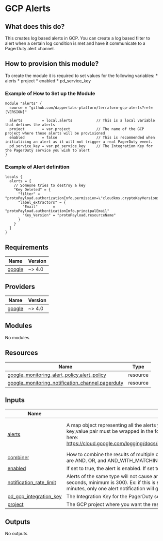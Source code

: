# GCP Alerts

## What does this do?

This creates log based alerts in GCP. You can create a log based filter to alert when a certain log condition is met and have it communicate to a PagerDuty alert channel.

## How to provision this module?

To create the module it is required to set values for the following variables:
    * alerts
    * project
    * enabled
    * pd\_service\_key

### Example of How to Set up the Module
```hcl
module "alerts" {
  source = "github.com/dapperlabs-platform/terraform-gcp-alerts?ref=[VERSION]"

  alerts         = local.alerts           // This is a local variable that defines the alerts
  project        = var.project            // The name of the GCP project where these alerts will be provisioned
  enabled        = false                  // This is recommended when initializing an alert as it will not trigger a real PagerDuty event.
  pd_service_key = var.pd_service_key     // The Integration Key for the PagerDuty service you wish to alert
}
```

### Example of Alert definition
```hcl
locals {
  alerts = {
    // Someone tries to destroy a key
    "Key Deleted" = {
      "filter" = "protoPayload.authorizationInfo.permission=\"cloudkms.cryptoKeyVersions.destroy\""
      "label_extractors" = {
        "Email"       = "protoPayload.authenticationInfo.principalEmail"
        "Key_Version" = "protoPayload.resourceName"
      }
    }
  }
}
```

## Requirements

| Name | Version |
|------|---------|
| <a name="requirement_google"></a> [google](#requirement\_google) | ~> 4.0 |

## Providers

| Name | Version |
|------|---------|
| <a name="provider_google"></a> [google](#provider\_google) | ~> 4.0 |

## Modules

No modules.

## Resources

| Name | Type |
|------|------|
| [google_monitoring_alert_policy.alert_policy](https://registry.terraform.io/providers/hashicorp/google/latest/docs/resources/monitoring_alert_policy) | resource |
| [google_monitoring_notification_channel.pagerduty](https://registry.terraform.io/providers/hashicorp/google/latest/docs/resources/monitoring_notification_channel) | resource |

## Inputs

| Name | Description | Type | Default | Required |
|------|-------------|------|---------|:--------:|
| <a name="input_alerts"></a> [alerts](#input\_alerts) | A map object representing all the alerts you wish to create. NOTE: For label\_extractors, each value in the key,value pair must be wrapped in the following: EXTRACT() or REGEXP\_EXTRACT(). Documentation on format here: https://cloud.google.com/logging/docs/reference/v2/rest/v2/projects.metrics#LogMetric.FIELDS.value_extractor | <pre>map(object({<br>    filter           = string<br>    label_extractors = map(string)<br>  }))</pre> | n/a | yes |
| <a name="input_combiner"></a> [combiner](#input\_combiner) | How to combine the results of multiple conditions to determine if an incident should be opened. Possible values are AND, OR, and AND\_WITH\_MATCHING\_RESOURCE | `string` | `"OR"` | no |
| <a name="input_enabled"></a> [enabled](#input\_enabled) | If set to true, the alert is enabled. If set to false, it is disabled | `bool` | n/a | yes |
| <a name="input_notification_rate_limit"></a> [notification\_rate\_limit](#input\_notification\_rate\_limit) | Alerts of the same type will not cause another notification if it occurs within this time period (must be set in seconds, minimum is 300). Ex: if this is set to '300s' then if two alerts of the same kind are triggered within 5 minutes, only one alert notification will get sent. | `string` | `"300s"` | no |
| <a name="input_pd_gcp_integration_key"></a> [pd\_gcp\_integration\_key](#input\_pd\_gcp\_integration\_key) | The Integration Key for the PagerDuty service you wish to alert. | `string` | n/a | yes |
| <a name="input_project"></a> [project](#input\_project) | The GCP project where you want the resources to be built in | `string` | n/a | yes |

## Outputs

No outputs.
